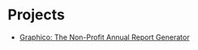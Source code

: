 # Projects
- [Graphico: The Non-Profit Annual Report Generator](https://github.com/teamup-org/projects/wiki/Graphico)